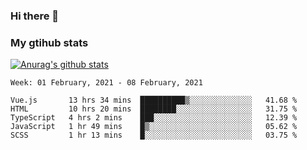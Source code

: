 ### Hi there 👋

### My gtihub stats

[![Anurag's github stats](https://github-readme-stats.vercel.app/api?username=gaozhidong)](https://github.com/gaozhidong/github-readme-stats)

<!--START_SECTION:waka-->
```text
Week: 01 February, 2021 - 08 February, 2021

Vue.js       13 hrs 34 mins  ██████████▒░░░░░░░░░░░░░░   41.68 % 
HTML         10 hrs 20 mins  ████████░░░░░░░░░░░░░░░░░   31.75 % 
TypeScript   4 hrs 2 mins    ███░░░░░░░░░░░░░░░░░░░░░░   12.39 % 
JavaScript   1 hr 49 mins    █▒░░░░░░░░░░░░░░░░░░░░░░░   05.62 % 
SCSS         1 hr 13 mins    █░░░░░░░░░░░░░░░░░░░░░░░░   03.75 % 
```
<!--END_SECTION:waka-->